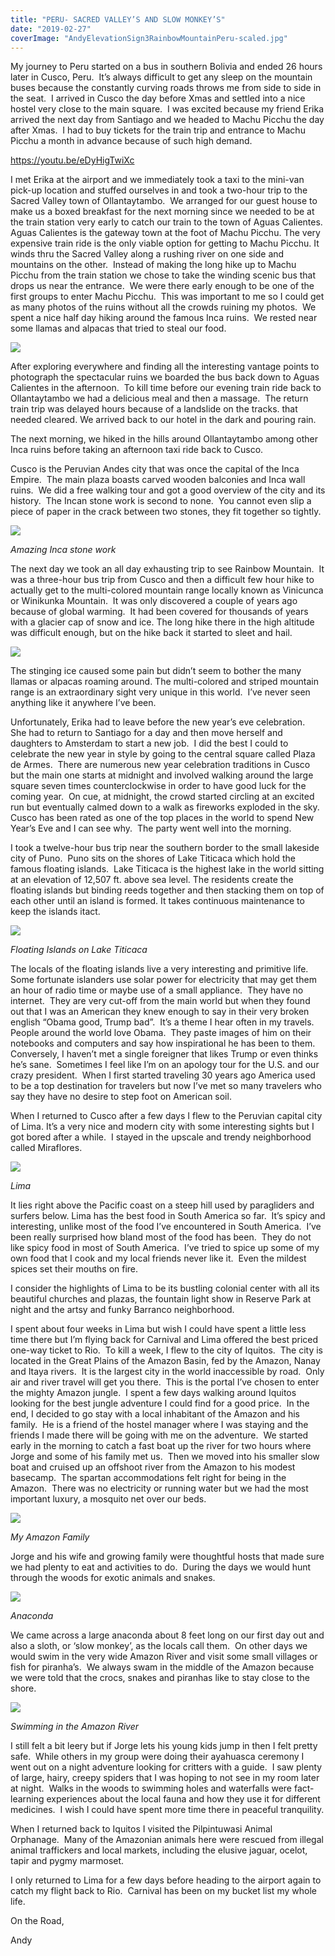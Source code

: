 ```yaml
---
title: "PERU- SACRED VALLEY’S AND SLOW MONKEY’S"
date: "2019-02-27"
coverImage: "AndyElevationSign3RainbowMountainPeru-scaled.jpg"
---
```


My journey to Peru started on a bus in southern Bolivia and ended 26 hours later in Cusco, Peru.  It’s always difficult to get any sleep on the mountain buses because the constantly curving roads throws me from side to side in the seat.  I arrived in Cusco the day before Xmas and settled into a nice hostel very close to the main square.  I was excited because my friend Erika arrived the next day from Santiago and we headed to Machu Picchu the day after Xmas.  I had to buy tickets for the train trip and entrance to Machu Picchu a month in advance because of such high demand.

https://youtu.be/eDyHigTwiXc

I met Erika at the airport and we immediately took a taxi to the mini-van pick-up location and stuffed ourselves in and took a two-hour trip to the Sacred Valley town of Ollantaytambo.  We arranged for our guest house to make us a boxed breakfast for the next morning since we needed to be at the train station very early to catch our train to the town of Aguas Calientes.  Aguas Calientes is the gateway town at the foot of Machu Picchu. The very expensive train ride is the only viable option for getting to Machu Picchu. It winds thru the Sacred Valley along a rushing river on one side and mountains on the other.  Instead of making the long hike up to Machu Picchu from the train station we chose to take the winding scenic bus that drops us near the entrance.  We were there early enough to be one of the first groups to enter Machu Picchu.  This was important to me so I could get as many photos of the ruins without all the crowds ruining my photos.  We spent a nice half day hiking around the famous Inca ruins.  We rested near some llamas and alpacas that tried to steal our food. 

![](images/ErikaLlamasMachuPicchuPeru.jpg)

After exploring everywhere and finding all the interesting vantage points to photograph the spectacular ruins we boarded the bus back down to Aguas Calientes in the afternoon.  To kill time before our evening train ride back to Ollantaytambo we had a delicious meal and then a massage.  The return train trip was delayed hours because of a landslide on the tracks. that needed cleared. We arrived back to our hotel in the dark and pouring rain.

The next morning, we hiked in the hills around Ollantaytambo among other Inca ruins before taking an afternoon taxi ride back to Cusco.

Cusco is the Peruvian Andes city that was once the capital of the Inca Empire.  The main plaza boasts carved wooden balconies and Inca wall ruins.  We did a free walking tour and got a good overview of the city and its history.  The Incan stone work is second to none.  You cannot even slip a piece of paper in the crack between two stones, they fit together so tightly.

![](images/IncaWallTightFitBlocksCuscoPeru-1024x768.jpg)

_Amazing Inca stone work_

The next day we took an all day exhausting trip to see Rainbow Mountain.  It was a three-hour bus trip from Cusco and then a difficult few hour hike to actually get to the multi-colored mountain range locally known as Vinicunca or Winikunka Mountain.  It was only discovered a couple of years ago because of global warming.  It had been covered for thousands of years with a glacier cap of snow and ice. The long hike there in the high altitude was difficult enough, but on the hike back it started to sleet and hail. 

![](images/LlamaHail-1024x575.jpg)

The stinging ice caused some pain but didn’t seem to bother the many llamas or alpacas roaming around. The multi-colored and striped mountain range is an extraordinary sight very unique in this world.  I’ve never seen anything like it anywhere I’ve been.

Unfortunately, Erika had to leave before the new year’s eve celebration.  She had to return to Santiago for a day and then move herself and daughters to Amsterdam to start a new job.  I did the best I could to celebrate the new year in style by going to the central square called Plaza de Armes.  There are numerous new year celebration traditions in Cusco but the main one starts at midnight and involved walking around the large square seven times counterclockwise in order to have good luck for the coming year.  On cue, at midnight, the crowd started circling at an excited run but eventually calmed down to a walk as fireworks exploded in the sky.  Cusco has been rated as one of the top places in the world to spend New Year’s Eve and I can see why.  The party went well into the morning.

I took a twelve-hour bus trip near the southern border to the small lakeside city of Puno.  Puno sits on the shores of Lake Titicaca which hold the famous floating islands.  Lake Titicaca is the highest lake in the world sitting at an elevation of 12,507 ft. above sea level. The residents create the floating islands but binding reeds together and then stacking them on top of each other until an island is formed. It takes continuous maintenance to keep the islands itact.

![](images/IslaSumaWiljtaLosUrosGreetersFloatingIslandsTiticacaPunoPeru-1024x864.jpg)

_Floating Islands on Lake Titicaca_

The locals of the floating islands live a very interesting and primitive life.  Some fortunate islanders use solar power for electricity that may get them an hour of radio time or maybe use of a small appliance.  They have no internet.  They are very cut-off from the main world but when they found out that I was an American they knew enough to say in their very broken english “Obama good, Trump bad”.  It’s a theme I hear often in my travels.  People around the world love Obama.  They paste images of him on their notebooks and computers and say how inspirational he has been to them.  Conversely, I haven’t met a single foreigner that likes Trump or even thinks he’s sane.  Sometimes I feel like I’m on an apology tour for the U.S. and our crazy president.  When I first started traveling 30 years ago America used to be a top destination for travelers but now I’ve met so many travelers who say they have no desire to step foot on American soil.

When I returned to Cusco after a few days I flew to the Peruvian capital city of Lima. It’s a very nice and modern city with some interesting sights but I got bored after a while.  I stayed in the upscale and trendy neighborhood called Miraflores. 

![](images/CoastlineMirafloresLimaPeru-1024x768.jpg)

_Lima_

It lies right above the Pacific coast on a steep hill used by paragliders and surfers below. Lima has the best food in South America so far.  It’s spicy and interesting, unlike most of the food I’ve encountered in South America.  I’ve been really surprised how bland most of the food has been.  They do not like spicy food in most of South America.  I’ve tried to spice up some of my own food that I cook and my local friends never like it.  Even the mildest spices set their mouths on fire.

I consider the highlights of Lima to be its bustling colonial center with all its beautiful churches and plazas, the fountain light show in Reserve Park at night and the artsy and funky Barranco neighborhood.

I spent about four weeks in Lima but wish I could have spent a little less time there but I’m flying back for Carnival and Lima offered the best priced one-way ticket to Rio.  To kill a week, I flew to the city of Iquitos.  The city is located in the Great Plains of the Amazon Basin, fed by the Amazon, Nanay and Itaya rivers.  It is the largest city in the world inaccessible by road.  Only air and river travel will get you there.  This is the portal I’ve chosen to enter the mighty Amazon jungle.  I spent a few days walking around Iquitos looking for the best jungle adventure I could find for a good price.  In the end, I decided to go stay with a local inhabitant of the Amazon and his family.  He is a friend of the hostel manager where I was staying and the friends I made there will be going with me on the adventure.  We started early in the morning to catch a fast boat up the river for two hours where Jorge and some of his family met us.  Then we moved into his smaller slow boat and cruised up an offshoot river from the Amazon to his modest basecamp.  The spartan accommodations felt right for being in the Amazon.  There was no electricity or running water but we had the most important luxury, a mosquito net over our beds. 

![](images/AndyJorgeFamilyCampKitchenAmazonPeru-1021x1024.jpg)

_My Amazon Family_

Jorge and his wife and growing family were thoughtful hosts that made sure we had plenty to eat and activities to do.  During the days we would hunt through the woods for exotic animals and snakes. 

![](images/AndyJorgeAnaconda1AmazonPeru-1024x963.jpg)

_Anaconda_

We came across a large anaconda about 8 feet long on our first day out and also a sloth, or ‘slow monkey’, as the locals call them.  On other days we would swim in the very wide Amazon River and visit some small villages or fish for piranha’s.  We always swam in the middle of the Amazon because we were told that the crocs, snakes and piranhas like to stay close to the shore. 

![](images/Screen-Shot-2020-06-12-at-4.24.52-PM.jpg)

_Swimming in the Amazon River_

I still felt a bit leery but if Jorge lets his young kids jump in then I felt pretty safe.  While others in my group were doing their ayahuasca ceremony I went out on a night adventure looking for critters with a guide.  I saw plenty of large, hairy, creepy spiders that I was hoping to not see in my room later at night.  Walks in the woods to swimming holes and waterfalls were fact-learning experiences about the local fauna and how they use it for different medicines.  I wish I could have spent more time there in peaceful tranquility.

When I returned back to Iquitos I visited the Pilpintuwasi Animal Orphanage.  Many of the Amazonian animals here were rescued from illegal animal traffickers and local markets, including the elusive jaguar, ocelot, tapir and pygmy marmoset.

I only returned to Lima for a few days before heading to the airport again to catch my flight back to Rio.  Carnival has been on my bucket list my whole life.

On the Road,

Andy
